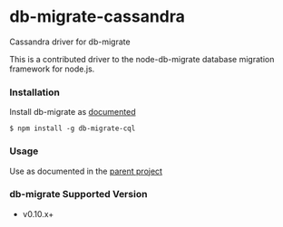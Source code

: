 # db-migrate-cassandra
Cassandra driver for db-migrate

This is a contributed driver to the node-db-migrate database migration framework for node.js.

### Installation
Install db-migrate as [documented](http://umigrate.readthedocs.org/projects/db-migrate/en/v0.10.x/Getting%20Started/installation/)
```
$ npm install -g db-migrate-cql
```

### Usage
Use as documented in the [parent project](http://umigrate.readthedocs.org/projects/db-migrate/en/v0.10.x/Getting%20Started/configuration/)

### db-migrate Supported Version
- v0.10.x+
